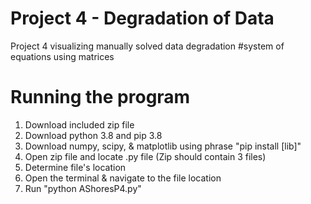 # Project 4 - Degradation of Data
Project 4 visualizing manually solved data degradation 
#system of equations using matrices

# Running the program
1. Download included zip file
2. Download python 3.8 and pip 3.8
3. Download numpy, scipy, & matplotlib using phrase "pip install [lib]" 
4. Open zip file and locate .py file (Zip should contain 3 files)
5. Determine file's location
6. Open the terminal & navigate to the file location
7. Run "python AShoresP4.py"
